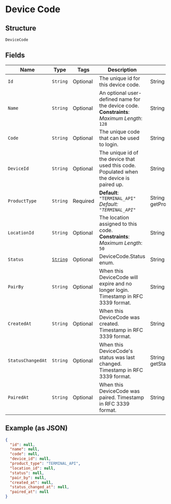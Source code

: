 
# Device Code

## Structure

`DeviceCode`

## Fields

| Name | Type | Tags | Description | Getter |
|  --- | --- | --- | --- | --- |
| `Id` | `String` | Optional | The unique id for this device code. | String getId() |
| `Name` | `String` | Optional | An optional user-defined name for the device code.<br>**Constraints**: *Maximum Length*: `128` | String getName() |
| `Code` | `String` | Optional | The unique code that can be used to login. | String getCode() |
| `DeviceId` | `String` | Optional | The unique id of the device that used this code. Populated when the device is paired up. | String getDeviceId() |
| `ProductType` | `String` | Required | **Default**: `"TERMINAL_API"`<br>*Default: `"TERMINAL_API"`* | String getProductType() |
| `LocationId` | `String` | Optional | The location assigned to this code.<br>**Constraints**: *Maximum Length*: `50` | String getLocationId() |
| `Status` | [`String`](/doc/models/device-code-status.md) | Optional | DeviceCode.Status enum. | String getStatus() |
| `PairBy` | `String` | Optional | When this DeviceCode will expire and no longer login. Timestamp in RFC 3339 format. | String getPairBy() |
| `CreatedAt` | `String` | Optional | When this DeviceCode was created. Timestamp in RFC 3339 format. | String getCreatedAt() |
| `StatusChangedAt` | `String` | Optional | When this DeviceCode's status was last changed. Timestamp in RFC 3339 format. | String getStatusChangedAt() |
| `PairedAt` | `String` | Optional | When this DeviceCode was paired. Timestamp in RFC 3339 format. | String getPairedAt() |

## Example (as JSON)

```json
{
  "id": null,
  "name": null,
  "code": null,
  "device_id": null,
  "product_type": "TERMINAL_API",
  "location_id": null,
  "status": null,
  "pair_by": null,
  "created_at": null,
  "status_changed_at": null,
  "paired_at": null
}
```

